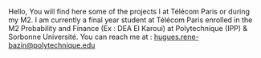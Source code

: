Hello, 
You will find here some of the projects I at Télécom Paris or during my M2. 
I am currently a final year student at Télécom Paris enrolled in the M2 Probability and Finance (Ex : DEA El Karoui) at Polytechnique (IPP) & Sorbonne Université. 
You can reach me at : hugues.rene-bazin@polytechnique.edu 
